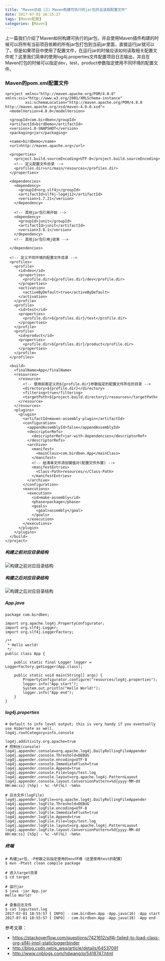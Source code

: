 ```yaml
---
title: "Maven总结（三）Maven构建可执行的jar包并且读取配置文件"
date: 2017-07-01 16:15:27
tags: [Maven配置]
categories: [Maven]
---
```


上一篇我们介绍了Maven如何构建可执行的jar包，并且使用Maven插件构建的时候可以将所有当前项目依赖的所有jar包打包到当前jar里面，直接运行jar就可以了。但是如果项目中使用了配置文件，在运行jar的时候应该如何读取相关配置文件呢？这里我们简单的使用log4j.properties文件配置项目日志输出，并且在Maven打包的时候可以指定dev，test，product参数指定使用不同环境的配置文件。

### Maven的pom.xml配置文件

```
<project xmlns="http://maven.apache.org/POM/4.0.0" xmlns:xsi="http://www.w3.org/2001/XMLSchema-instance"
         xsi:schemaLocation="http://maven.apache.org/POM/4.0.0 http://maven.apache.org/xsd/maven-4.0.0.xsd">
  <modelVersion>4.0.0</modelVersion>

  <groupId>com.birdben</groupId>
  <artifactId>birdDemo</artifactId>
  <version>1.0-SNAPSHOT</version>
  <packaging>jar</packaging>

  <name>birdDemo</name>
  <url>http://maven.apache.org</url>

  <properties>
    <project.build.sourceEncoding>UTF-8</project.build.sourceEncoding>
    <!-- 定义配置文件目录 -->
    <profiles.dir>src/main/resources</profiles.dir>
  </properties>

  <dependencies>
    <dependency>
      <groupId>org.slf4j</groupId>
      <artifactId>slf4j-log4j12</artifactId>
      <version>1.7.21</version>
    </dependency>

    <!-- 其他jar包引用开始 -->
    <dependency>
      <groupId>junit</groupId>
      <artifactId>junit</artifactId>
      <version>3.8.1</version>
    </dependency>
    <!-- 其他jar包引用j结束 -->

  </dependencies>

  <!-- 定义不同环境的配置文件目录 -->
  <profiles>
    <profile>
      <id>dev</id>
      <properties>
        <profile.dir>${profiles.dir}/dev</profile.dir>
      </properties>
      <activation>
        <activeByDefault>true</activeByDefault>
      </activation>
    </profile>
    <profile>
      <id>test</id>
      <properties>
        <profile.dir>${profiles.dir}/test</profile.dir>
      </properties>
    </profile>
    <profile>
      <id>product</id>
      <properties>
        <profile.dir>${profiles.dir}/product</profile.dir>
      </properties>
    </profile>
  </profiles>

  <build>
    <finalName>App</finalName>
    <resources>
      <resource>
        <!-- 使用前面定义的${profile.dir}参数指定的配置文件所在的目录 -->
        <directory>${profile.dir}</directory>
        <filtering>true</filtering>
        <targetPath>${project.build.directory}/resources</targetPath>
      </resource>
    </resources>
    <plugins>
      <plugin>
        <artifactId>maven-assembly-plugin</artifactId>
        <configuration>
          <appendAssemblyId>false</appendAssemblyId>
          <descriptorRefs>
            <descriptorRef>jar-with-dependencies</descriptorRef>
          </descriptorRefs>
          <archive>
            <manifest>
              <mainClass>com.birdben.App</mainClass>
            </manifest>
            <!-- 给清单文件添加键值对(配置文件外置) -->
            <manifestEntries>
              <Class-Path>resources/</Class-Path>
            </manifestEntries>
          </archive>
        </configuration>
        <executions>
          <execution>
            <id>make-assembly</id>
            <phase>package</phase>
            <goals>
              <goal>assembly</goal>
            </goals>
          </execution>
        </executions>
      </plugin>
    </plugins>
  </build>
</project>
```

##### 构建之前对应目录结构

![构建之前对应目录结构](http://img.blog.csdn.net/20170701185321169?watermark/2/text/aHR0cDovL2Jsb2cuY3Nkbi5uZXQvYmlyZGJlbg==/font/5a6L5L2T/fontsize/400/fill/I0JBQkFCMA==/dissolve/70/gravity/Center)

##### 构建之后对应目录结构

![构建之后对应目录结构](http://img.blog.csdn.net/20170701185340987?watermark/2/text/aHR0cDovL2Jsb2cuY3Nkbi5uZXQvYmlyZGJlbg==/font/5a6L5L2T/fontsize/400/fill/I0JBQkFCMA==/dissolve/70/gravity/Center)

##### App.java

```
package com.birdben;

import org.apache.log4j.PropertyConfigurator;
import org.slf4j.Logger;
import org.slf4j.LoggerFactory;

/**
 * Hello world!
 */
public class App {

    public static final Logger logger = LoggerFactory.getLogger(App.class);

    public static void main(String[] args) {
        PropertyConfigurator.configure("resources/log4j.properties");
        logger.info("App start");
        System.out.println("Hello World!");
        logger.info("App end");
    }
}
```

##### log4j.properties

```
# Default to info level output; this is very handy if you eventually use Hibernate as well.
log4j.rootCategory=info,console

log4j.additivity.org.apache=true
# 控制台(console)
log4j.appender.console=org.apache.log4j.DailyRollingFileAppender
log4j.appender.console.Threshold=DEBUG
log4j.appender.console.encoding=UTF-8
log4j.appender.console.ImmediateFlush=true
log4j.appender.console.Append=true
log4j.appender.console.File=logs/test.log
log4j.appender.console.layout=org.apache.log4j.PatternLayout
log4j.appender.console.layout.ConversionPattern=%d{yyyy-MM-dd HH:mm:ss} [%5p] - %c -%F(%L) -%m%n

# 日志文件(logFile)
log4j.appender.logFile=org.apache.log4j.DailyRollingFileAppender
log4j.appender.logFile.Threshold=DEBUG
log4j.appender.logFile.encoding=UTF-8
log4j.appender.logFile.ImmediateFlush=true
log4j.appender.logFile.Append=true
log4j.appender.logFile.File=logs/test.log
log4j.appender.logFile.layout=org.apache.log4j.PatternLayout
log4j.appender.logFile.layout.ConversionPattern=%d{yyyy-MM-dd HH:mm:ss} [%5p] - %c -%F(%L) -%m%n
```

##### 终端

```
# 构建jar包，-P参数之后指定使用的env环境（这里使用test的配置）
$ mvn -Ptest clean compile package

# 进入target目录
$ cd target

# 运行jar
$ java -jar App.jar
Hello World!

# 查看日志文件
$ cat logs/test.log
2017-07-01 18:55:57 [ INFO] - com.birdben.App -App.java(16) -App start
2017-07-01 18:55:57 [ INFO] - com.birdben.App -App.java(18) -App end
```

参考文章：

- https://stackoverflow.com/questions/7421612/slf4j-failed-to-load-class-org-slf4j-impl-staticloggerbinder
- http://blog.csdn.net/e_wsq/article/details/64537091
- http://www.cnblogs.com/hdwang/p/5418747.html
